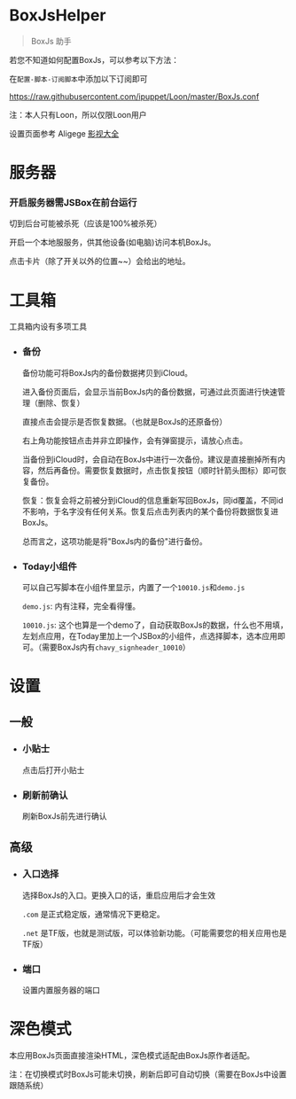 # BoxJsHelper

> BoxJs 助手

若您不知道如何配置BoxJs，可以参考以下方法：

在`配置-脚本-订阅脚本`中添加以下订阅即可

<https://raw.githubusercontent.com/ipuppet/Loon/master/BoxJs.conf>

注：本人只有Loon，所以仅限Loon用户

设置页面参考 Aligege [影视大全](https://liuguogy.github.io/JSBox-addins/?q=show&objectId=5ec5f46dc1c17600084c5f23)

# 服务器

### 开启服务器需JSBox在前台运行

切到后台可能被杀死（应该是100%被杀死）

开启一个本地服服务，供其他设备(如电脑)访问本机BoxJs。

点击卡片（除了开关以外的位置~~）会给出的地址。

# 工具箱

工具箱内设有多项工具

- ### 备份
    备份功能可将BoxJs内的备份数据拷贝到iCloud。

    进入备份页面后，会显示当前BoxJs内的备份数据，可通过此页面进行快速管理（删除、恢复）

    直接点击会提示是否恢复数据。（也就是BoxJs的还原备份）

    右上角功能按钮点击并非立即操作，会有弹窗提示，请放心点击。

    当备份到iCloud时，会自动在BoxJs中进行一次备份。建议是直接删掉所有内容，然后再备份。需要恢复数据时，点击恢复按钮（顺时针箭头图标）即可恢复备份。

    恢复：恢复会将之前被分到iCloud的信息重新写回BoxJs，同id覆盖，不同id不影响，于名字没有任何关系。恢复后点击列表内的某个备份将数据恢复进BoxJs。

    总而言之，这项功能是将"BoxJs内的备份"进行备份。

- ### Today小组件

    可以自己写脚本在小组件里显示，内置了一个`10010.js`和`demo.js`

    `demo.js`: 内有注释，完全看得懂。

    `10010.js`: 这个也算是一个demo了，自动获取BoxJs的数据，什么也不用填，左划点应用，在Today里加上一个JSBox的小组件，点选择脚本，选本应用即可。（需要BoxJs内有`chavy_signheader_10010`）

# 设置

## 一般

- ### 小贴士

    点击后打开小贴士

- ### 刷新前确认

    刷新BoxJs前先进行确认

## 高级

- ### 入口选择

    选择BoxJs的入口。更换入口的话，重启应用后才会生效

    `.com` 是正式稳定版，通常情况下更稳定。

    `.net` 是TF版，也就是测试版，可以体验新功能。（可能需要您的相关应用也是TF版）

- ### 端口

    设置内置服务器的端口

# 深色模式

本应用BoxJs页面直接渲染HTML，深色模式适配由BoxJs原作者适配。

注：在切换模式时BoxJs可能未切换，刷新后即可自动切换（需要在BoxJs中设置跟随系统）
